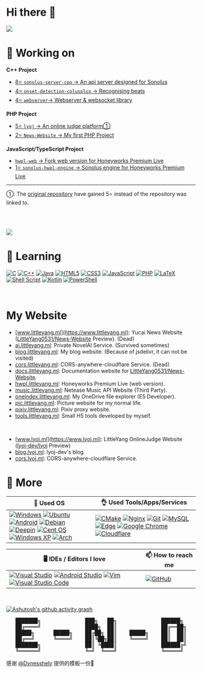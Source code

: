 # Hi there 👋

<!--
**LittleYang0531/LittleYang0531** is a ✨ _special_ ✨ repository because its `README.md` (this file) appears on your GitHub profile.

Here are some ideas to get you started:

- 🔭 I’m currently working on ...
- 🌱 I’m currently learning ...
- 👯 I’m looking to collaborate on ...
- 🤔 I’m looking for help with ...
- 💬 Ask me about ...
- 📫 How to reach me: ...
- 😄 Pronouns: ...
- ⚡ Fun fact: ...
-->

![](https://github-readme-stats-two-theta-93.vercel.app/api?username=LittleYang0531&show_icons=true&theme=dracula&include_all_commits=true&count_private=true)

# 🔭 Working on

**C++ Project**

- [8⭐ `sonolus-server-cpp` -> An api server designed for ](https://github.com/SonolusHaniwa/sonolus-server-cpp)[Sonolus](https://github.com/Sonolus)  
- [4⭐ `onset-detection-cplusplus` -> Recognising beats](https://github.com/LittleYang0531/onset-detection-cplusplus)  
- [4⭐ `webserver`-> Webserver & websocket library](https://github.com/lyoj-dev/webserver)  

**PHP Project**

- [5⭐ `lyoj` -> An online judge platform①](https://github.com/lyoj-dev/lyoj)  
- [2⭐ `News-Website` -> My first PHP Project](https://github.com/LittleYang0531/News-Website)  

**JavaScript/TypeScript Project**

- [`hwpl-web` -> Fork web version for ](https://github.com/LittleYang0531/hwpl-web)[Honeyworks Premium Live](https://honeyworks-game.com)
- [1⭐ `sonolus-hwpl-engine` -> Sonolus engine for ](https://github.com/SonolusHaniwa/sonolus-hwpl-engine)[Honeyworks Premium Live](https://honeyworks-game.com)

------

①: The [original repository](https://github.com/LittleYang0531/lyoj) have gained 5⭐ instead of the repository was linked to.

<br><br>

![](https://github-readme-stats-two-theta-93.vercel.app/api/top-langs/?username=LittleYang0531&theme=dark&layout=compact&langs_count=10")

# 🌱 Learning
[![C](https://img.shields.io/badge/c-%2300599C.svg?style=for-the-badge&logo=c&logoColor=white)](https://wikipedia.org/wiki/C_(programming_language))
[![C++](https://img.shields.io/badge/C++-%2300599C.svg?style=for-the-badge&logo=c%2B%2B&logoColor=white)](https://wikipedia.org/wiki/C%2B%2B)
[![Java](https://img.shields.io/badge/java-%23ED8B00.svg?style=for-the-badge&logo=java&logoColor=white)](https://www.java.com/)
[![HTML5](https://img.shields.io/badge/HTML5-%23E34F26.svg?style=for-the-badge&logo=html5&logoColor=white)](https://www.w3.org/)
[![CSS3](https://img.shields.io/badge/CSS3-%231572B6.svg?style=for-the-badge&logo=css3&logoColor=white)](https://www.w3.org/)
[![JavaScript](https://img.shields.io/badge/JavaScript-%23323330.svg?style=for-the-badge&logo=javascript&logoColor=%23F7DF1E)](https://wikipedia.org/wiki/JavaScript)
[![PHP](https://img.shields.io/badge/PHP-%23777BB4.svg?style=for-the-badge&logo=php&logoColor=white)](https://www.php.net/)
[![LaTeX](https://img.shields.io/badge/Latex-%23008080.svg?style=for-the-badge&logo=latex&logoColor=white)](https://www.latex-project.org/)
[![Shell Script](https://img.shields.io/badge/Shell_Script-%23121011.svg?style=for-the-badge&logo=gnu-bash&logoColor=white)](https://www.shellscript.sh/)
[![Kotlin](https://img.shields.io/badge/kotlin-%237F52FF.svg?style=for-the-badge&logo=kotlin&logoColor=white)](https://kotlinlang.org/)
[![PowerShell](https://img.shields.io/badge/PowerShell-%235391FE.svg?style=for-the-badge&logo=powershell&logoColor=white)](https://github.com/PowerShell/PowerShell)


<br>

# My Website
- [www.littleyang.ml](https://www.littleyang.ml): Yucai News Website ([LittleYang0531/News-Website](https://github.com/LittleYang0531/News-Website) Preview). (Dead)
- [ai.littleyang.ml](https://ai.littleyang.ml): Private NovelAI Service. (Survived sometimes)
- [blog.littleyang.ml](https://blog.littleyang.ml): My blog website. (Because of jsdelivr, it can not be visited)
- [cors.littleyang.ml](https://cors.littleyang.ml): CORS-anywhere-cloudflare Service. (Dead)
- [docs.littleyang.ml](https://docs.littleyang.ml): Documentation website for [LittleYang0531/News-Website](https://github.com/LittleYang0531/News-Website).
- [hwpl.littleyang.ml](https://hwpl.littleyang.ml): Honeyworks Premium Live (web version).
- [music.littleyang.ml](https://music.littleyang.ml): Netease Music API Website (Third Party).
- [oneindex.littleyang.ml](https://oneindex.littleyang.ml): My OneDrive file explorer (E5 Developer).
- [pic.littleyang.ml](https://pic.littleyang.ml): Picture website for my normal life.
- [pixiv.littleyang.ml](https://pixiv.littleyang.ml): Pixiv proxy website. 
- [tools.littleyang.ml](https://tools.littleyang.ml): Small H5 tools developed by myself.

<br>

- [www.lyoj.ml](https://www.lyoj.ml): LittleYang OnlineJudge Website ([lyoj-dev/lyoj](https://github.com/lyoj-dev/lyoj) Preview)
- [blog.lyoj.ml](https://blog.lyoj.ml): lyoj-dev's blog
- [cors.lyoj.ml](https://cors.lyoj.ml): CORS-anywhere-cloudflare Service.

# 🍞 More
|  🥩 Used OS   | 👌 Used Tools/Apps/Services  |
|  ----  | ----  |
| [![Windows](https://img.shields.io/badge/Windows-0078D6?style=for-the-badge&logo=windows&logoColor=white)](https://www.microsoft.com/windows/) [![Ubuntu](https://img.shields.io/badge/Ubuntu-E95420?style=for-the-badge&logo=ubuntu&logoColor=white)](https://ubuntu.com/) [![Android](https://img.shields.io/badge/Android-3DDC84?style=for-the-badge&logo=android&logoColor=white)](https://www.android.com/) [![Debian](https://img.shields.io/badge/Debian-D70A53?style=for-the-badge&logo=debian&logoColor=white)](https://www.debian.org/) [![Deepin](https://img.shields.io/badge/Deepin-007CFF?style=for-the-badge&logo=deepin&logoColor=white)](https://www.deepin.org/index/zh) [![Cent OS](https://img.shields.io/badge/cent-002260?style=for-the-badge&logo=centos&logoColor=F0F0F0)](https://www.centos.org/) [![Windows XP](https://img.shields.io/badge/xp-003399?style=for-the-badge&logo=windowsxp&logoColor=white)](https://wikipedia.org/wiki/Windows_XP) [![Arch](https://img.shields.io/badge/Arch-1793D1?logo=arch-linux&logoColor=fff&style=for-the-badge)](https://archlinux.org/) | [![CMake](https://img.shields.io/badge/CMake-%23008FBA.svg?style=for-the-badge&logo=cmake&logoColor=white)](https://cmake.org/) [![Nginx](https://img.shields.io/badge/nginx-%23009639.svg?style=for-the-badge&logo=nginx&logoColor=white)](https://www.nginx.com/) [![Git](https://img.shields.io/badge/git-%23F05033.svg?style=for-the-badge&logo=git&logoColor=white)](https://git-scm.com/) [![MySQL](https://img.shields.io/badge/mysql-%2300f.svg?style=for-the-badge&logo=mysql&logoColor=white)](https://www.mysql.com/) [![Edge](https://img.shields.io/badge/Edge-0078D7?style=for-the-badge&logo=Microsoft-edge&logoColor=white)](https://www.microsoft.com/edge) [![Google Chrome](https://img.shields.io/badge/Chrome-4285F4?style=for-the-badge&logo=GoogleChrome&logoColor=white)](https://www.google.com/chrome/) [![Cloudflare](https://img.shields.io/badge/Cloudflare-F38020?style=for-the-badge&logo=Cloudflare&logoColor=white)](https://www.cloudflare.com/) |

|  🖥️ IDEs / Editors I love | 📫 How to reach me |
|  ----  | ---- |
| [![Visual Studio](https://img.shields.io/badge/Visual%20Studio-5C2D91.svg?style=for-the-badge&logo=visual-studio&logoColor=white)](https://visualstudio.microsoft.com/) [![Android Studio](https://img.shields.io/badge/Android%20Studio-3DDC84.svg?style=for-the-badge&logo=android-studio&logoColor=white)](https://developer.android.com/studio) [![Vim](https://img.shields.io/badge/VIM-%2311AB00.svg?style=for-the-badge&logo=vim&logoColor=white)](https://www.vim.org/) [![Visual Studio Code](https://img.shields.io/badge/Visual%20Studio%20Code-0078d7.svg?style=for-the-badge&logo=visual-studio-code&logoColor=white)](https://code.visualstudio.com/) | [![GitHub](https://img.shields.io/badge/LittleYang0531-%23121011.svg?style=for-the-badge&logo=github&logoColor=white)](https://github.com/LittleYang0531) |

<br>

[![Ashutosh's github activity graph](https://github-readme-activity-graph.cyclic.app/graph?username=LittleYang0531&theme=react-dark)](https://github.com/ashutosh00710/github-readme-activity-graph)


<p align="center">
<pre align="center">
███████╗              ███╗   ██╗              ██████╗ 
██╔════╝              ████╗  ██║              ██╔══██╗
█████╗      █████╗    ██╔██╗ ██║    █████╗    ██║  ██║
██╔══╝      ╚════╝    ██║╚██╗██║    ╚════╝    ██║  ██║
███████╗              ██║ ╚████║              ██████╔╝
╚══════╝              ╚═╝  ╚═══╝              ╚═════╝ 
</pre>
</p>

感谢 [@Dynesshely](https://github.com/Dynesshely) 提供的模板一份🤝

